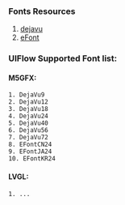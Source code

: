 ### Fonts Resources
1. [dejavu](https://dejavu-fonts.github.io/)
2. [eFont](http://openlab.ring.gr.jp/efont/index.html.en)

### UIFlow Supported Font list:

#### M5GFX:
    1. DejaVu9
    2. DejaVu12
    3. DejaVu18
    4. DejaVu24
    5. DejaVu40
    6. DejaVu56
    7. DejaVu72
    8. EFontCN24
    9. EFontJA24
    10. EFontKR24

#### LVGL:
    1. ...
